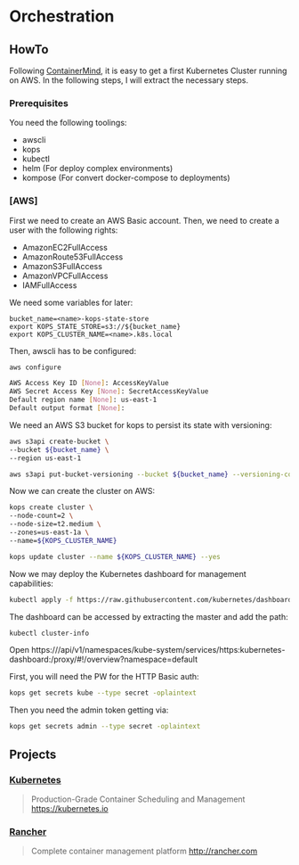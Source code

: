 # Orchestration

## HowTo

Following [ContainerMind], it is easy to get a first Kubernetes Cluster running on AWS. In the following steps, I will extract the necessary steps.

### Prerequisites

You need the following toolings:
* awscli
* kops
* kubectl
* helm (For deploy complex environments)
* kompose (For convert docker-compose to deployments)

### [AWS]

First we need to create an AWS Basic account. Then, we need to create a user with the following rights:
* AmazonEC2FullAccess
* AmazonRoute53FullAccess
* AmazonS3FullAccess
* AmazonVPCFullAccess
* IAMFullAccess

We need some variables for later:
```
bucket_name=<name>-kops-state-store
export KOPS_STATE_STORE=s3://${bucket_name}
export KOPS_CLUSTER_NAME=<name>.k8s.local
```

Then, awscli has to be configured:
```bash
aws configure

AWS Access Key ID [None]: AccessKeyValue
AWS Secret Access Key [None]: SecretAccessKeyValue
Default region name [None]: us-east-1
Default output format [None]:
```

We need an AWS S3 bucket for kops to persist its state with versioning:

```bash
aws s3api create-bucket \
--bucket ${bucket_name} \
--region us-east-1

aws s3api put-bucket-versioning --bucket ${bucket_name} --versioning-configuration Status=Enabled
```

Now we can create the cluster on AWS:

```bash
kops create cluster \
--node-count=2 \
--node-size=t2.medium \
--zones=us-east-1a \
--name=${KOPS_CLUSTER_NAME}

kops update cluster --name ${KOPS_CLUSTER_NAME} --yes
```

Now we may deploy the Kubernetes dashboard for management capabilities:

```bash
kubectl apply -f https://raw.githubusercontent.com/kubernetes/dashboard/master/aio/deploy/recommended/kubernetes-dashboard.yaml
```

The dashboard can be accessed by extracting the master and add the path:
```bash
kubectl cluster-info
```

Open https://<master>/api/v1/namespaces/kube-system/services/https:kubernetes-dashboard:/proxy/#!/overview?namespace=default

First, you will need the PW for the HTTP Basic auth:
```bash
kops get secrets kube --type secret -oplaintext
```

Then you need the admin token getting via:
```bash
kops get secrets admin --type secret -oplaintext
```

## Projects

### [Kubernetes]

> Production-Grade Container Scheduling and Management https://kubernetes.io

### [Rancher]

> Complete container management platform http://rancher.com

[Kubernetes]: https://github.com/kubernetes/kubernetes
[Rancher]: https://github.com/rancher/rancher
[ContainerMind]: https://medium.com/containermind/how-to-create-a-kubernetes-cluster-on-aws-in-few-minutes-89dda10354f4
